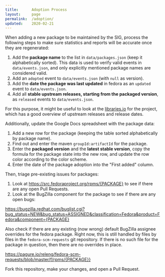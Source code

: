 ```yaml
---
title:      Adoption Process
layout:     page
permalink:  /adoption/
updated:    2020-02-21
---
```


When adding a new package to be maintained by the SIG, process the following
steps to make sure statistics and reports will be accurate once they are
regenerated:

1. Add the **package name** to the list in `data/packages.json` (keep it
   alphabetically sorted).
   This data is used to verify valid events in `data/events.json`, and only
   explicitly mentioned package names are considered valid. 
2. Add an `adopted` event to `data/events.json` (with `null` as version).
3. Add the **date the package was last updated** in fedora as an `updated` event
   to `data/events.json`.
4. Add all **stable upstream releases, starting from the packaged version**, as
   `released` events to `data/events.json`.

For this purpose, it might be useful to look at the
[libraries.io](https://libraries.io) for the project, which has a good overview
of upstream releases and release dates.

Additionally, update the Google Docs spreadsheet with the package data:

1. Add a new row for the package (keeping the table sorted alphabetically by
   package name).
2. Find out and enter the maven `groupId:artifactId` for the package.
3. Enter the **packaged version** and the **latest stable version**, copy the
   formula for the package state into the new row, and update the row color
   according to the color scheme.
4. Enter the date of the package adoption into the "First added" column.

Then, triage pre-existing issues for packages:

1. Look at <https://src.fedoraproject.org/rpms/{PACKAGE}> to see if there are
   any open Pull Requests.
2. Look at the BugZilla component for the package to see if there are any open
   bugs:

<https://bugzilla.redhat.com/buglist.cgi?bug_status=NEW&bug_status=ASSIGNED&classification=Fedora&product=Fedora&component={PACKAGE}>

Also check if there are any existing (now wrong) default BugZilla assignee
overrides for the fedora package. Right now, this is still handled by files by
files in the `fedora-scm-requests` git repository. If there is no such file for
the package in question, then there are no overrides in place.

<https://pagure.io/releng/fedora-scm-requests/blob/master/f/rpms/{PACKAGE}}>

Fork this repository, make your changes, and open a Pull Request.
